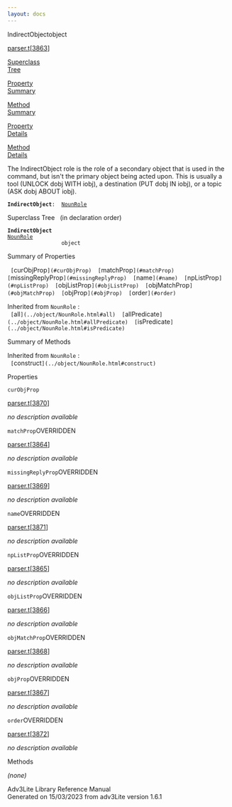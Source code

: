 ```yaml
---
layout: docs
---
```

<span class="title">IndirectObject</span><span class="type">object</span>

[parser.t](../file/parser.t.html)\[[3863](../source/parser.t.html#3863)\]

[Superclass  
Tree](#_SuperClassTree_)

[Property  
Summary](#_PropSummary_)

[Method  
Summary](#_MethodSummary_)

[Property  
Details](#_Properties_)

[Method  
Details](#_Methods_)



The IndirectObject role is the role of a secondary object that is used
in the command, but isn't the primary object being acted upon. This is
usually a tool (UNLOCK dobj WITH iobj), a destination (PUT dobj IN
iobj), or a topic (ASK dobj ABOUT iobj).

**`IndirectObject`**` :   `[`NounRole`](../object/NounRole.html)



<span id="_SuperClassTree_"></span>



<span class="hdln">Superclass Tree</span>   (in declaration order)



**`IndirectObject`**  
[`NounRole`](../object/NounRole.html)  
`                 object`  
<span id="_PropSummary_"></span>



<span class="hdln">Summary of Properties</span>  



` [`curObjProp`](#curObjProp)  [`matchProp`](#matchProp)  [`missingReplyProp`](#missingReplyProp)  [`name`](#name)  [`npListProp`](#npListProp)  [`objListProp`](#objListProp)  [`objMatchProp`](#objMatchProp)  [`objProp`](#objProp)  [`order`](#order)  `

Inherited from `NounRole` :  
` [`all`](../object/NounRole.html#all)  [`allPredicate`](../object/NounRole.html#allPredicate)  [`isPredicate`](../object/NounRole.html#isPredicate)  `

<span id="_MethodSummary_"></span>



<span class="hdln">Summary of Methods</span>  





Inherited from `NounRole` :  
` [`construct`](../object/NounRole.html#construct)  `

<span id="_Properties_"></span>



<span class="hdln">Properties</span>  



<span id="curObjProp"></span>

`curObjProp`

[parser.t](../file/parser.t.html)\[[3870](../source/parser.t.html#3870)\]



*no description available*



<span id="matchProp"></span>

`matchProp`<span class="rem">OVERRIDDEN</span>

[parser.t](../file/parser.t.html)\[[3864](../source/parser.t.html#3864)\]



*no description available*



<span id="missingReplyProp"></span>

`missingReplyProp`<span class="rem">OVERRIDDEN</span>

[parser.t](../file/parser.t.html)\[[3869](../source/parser.t.html#3869)\]



*no description available*



<span id="name"></span>

`name`<span class="rem">OVERRIDDEN</span>

[parser.t](../file/parser.t.html)\[[3871](../source/parser.t.html#3871)\]



*no description available*



<span id="npListProp"></span>

`npListProp`<span class="rem">OVERRIDDEN</span>

[parser.t](../file/parser.t.html)\[[3865](../source/parser.t.html#3865)\]



*no description available*



<span id="objListProp"></span>

`objListProp`<span class="rem">OVERRIDDEN</span>

[parser.t](../file/parser.t.html)\[[3866](../source/parser.t.html#3866)\]



*no description available*



<span id="objMatchProp"></span>

`objMatchProp`<span class="rem">OVERRIDDEN</span>

[parser.t](../file/parser.t.html)\[[3868](../source/parser.t.html#3868)\]



*no description available*



<span id="objProp"></span>

`objProp`<span class="rem">OVERRIDDEN</span>

[parser.t](../file/parser.t.html)\[[3867](../source/parser.t.html#3867)\]



*no description available*



<span id="order"></span>

`order`<span class="rem">OVERRIDDEN</span>

[parser.t](../file/parser.t.html)\[[3872](../source/parser.t.html#3872)\]



*no description available*



<span id="_Methods_"></span>



<span class="hdln">Methods</span>  



*(none)*



Adv3Lite Library Reference Manual  
Generated on 15/03/2023 from adv3Lite version 1.6.1


